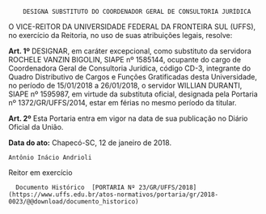         DESIGNA SUBSTITUTO DO COORDENADOR GERAL DE CONSULTORIA JURÍDICA  

O VICE-REITOR DA UNIVERSIDADE FEDERAL DA FRONTEIRA SUL (UFFS), no exercício da Reitoria, no uso de suas atribuições legais, resolve:

  

 **Art. 1º** DESIGNAR, em caráter excepcional, como substituto da servidora ROCHELE VANZIN BIGOLIN, SIAPE nº 1585144, ocupante do cargo de Coordenadora Geral de Consultoria Jurídica, código CD-3, integrante do Quadro Distributivo de Cargos e Funções Gratificadas desta Universidade, no período de 15/01/2018 a 26/01/2018, o servidor WILLIAN DURANTI, SIAPE nº 1595987, em virtude da substituta oficial, designada pela Portaria nº 1372/GR/UFFS/2014, estar em férias no mesmo período da titular.

  

 **Art. 2º** Esta Portaria entra em vigor na data de sua publicação no Diário Oficial da União.

  

   **Data do ato:** Chapecó-SC, 12 de janeiro de 2018.   
 

    Antônio Inácio Andrioli   
 Reitor em exercício 

      Documento Histórico  [PORTARIA Nº 23/GR/UFFS/2018](https://www.uffs.edu.br/atos-normativos/portaria/gr/2018-0023/@@download/documento_historico)     
      
